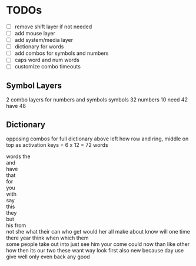 # TODOs

- [ ] remove shift layer if not needed
- [ ] add mouse layer
- [ ] add system/media layer
- [ ] dictionary for words
- [ ] add combos for symbols and numbers
- [ ] caps word and num words
- [ ] customize combo timeouts

## Symbol Layers

2 combo layers for numbers and symbols
symbols 32
numbers 10
need    42
have    48
                
## Dictionary

opposing combos for full dictionary above
left how row and ring, middle on top as activation keys
= 6 x 12 = 72 words
 
words
the   
and   
have  
that  
for   
you   
with  
say    
this  
they   
but    
his
from   
not
she
what
their
can
who
get
would
her
all
make
about
know
will
one
time
there
year
think
when
which
them    
some
people
take
out
into
just
see
him
your
come
could
now
than
like
other
how
then
its
our
two
these
want
way
look
first
also
new
because
day
use
give
well
only
even
back
any
good
